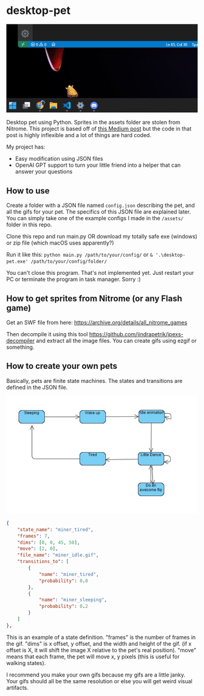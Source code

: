 # desktop-pet

![demo](click.gif)

Desktop pet using Python. Sprites in the assets folder are stolen from Nitrome. This project is based off of [this Medium post](https://medium.com/analytics-vidhya/create-your-own-desktop-pet-with-python-5b369be18868) but the code in that post is highly inflexible and a lot of things are hard coded.

My project has:
* Easy modification using JSON files
* OpenAI GPT support to turn your little friend into a helper that can answer your questions

## How to use

Create a folder with a JSON file named `config.json` describing the pet, and all the gifs for your pet. The specifics of this JSON file are explained later. You can simply take one of the example configs I made in the `/assets/` folder in this repo. 

Clone this repo and run main.py OR download my totally safe exe (windows) or zip file (which macOS uses apparently?)

Run it like this: `python main.py /path/to/your/config/` or `& '.\desktop-pet.exe' /path/to/your/config/folder/`

You can't close this program. That's not implemented yet. Just restart your PC or terminate the program in task manager. Sorry :)

## How to get sprites from Nitrome (or any Flash game)

Get an SWF file from here:
https://archive.org/details/all_nitrome_games

Then decompile it using this tool
https://github.com/jindrapetrik/jpexs-decompiler
and extract all the image files. You can create gifs using ezgif or something.

## How to create your own pets

Basically, pets are finite state machines. The states and transitions are defined in the JSON file.

![FSM Diagram](fsm.jpg)

```json
{
    "state_name": "miner_tired",
    "frames": 7,
    "dims": [0, 0, 45, 50],
    "move": [2, 0],
    "file_name": "miner_idle.gif",
    "transitions_to": [
        {
            "name": "miner_tired",
            "probability": 0.8
        },
        {
            "name": "miner_sleeping",
            "probability": 0.2
        }
    ]
},
```

This is an example of a state definition.
"frames" is the number of frames in the gif.
"dims" is x offset, y offset, and the width and height of the gif. (if x offset is X, it will shift the image X relative to the pet's real position).
"move" means that each frame, the pet will move x, y pixels (this is useful for walking states).

I recommend you make your own gifs because my gifs are a little janky. Your gifs should all be the same resolution or else you will get weird visual artifacts.
